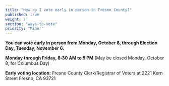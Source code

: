 ```yaml
---
title: "How do I vote early in person in Fresno County?"
published: true
weight: 7
section: "ways-to-vote"
priority: "Minor"
---
```

**You can vote early in person from Monday, October 8, through Election Day, Tuesday, November 6.**  

**Monday through Friday, 8:30 AM to 5 PM** (May be closed Monday, October 8, for Columbus Day)    

**Early voting location:** Fresno County Clerk/Registrar of Voters at 2221 Kern Street Fresno, CA 93721   
